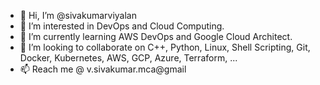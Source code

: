 - 👋 Hi, I’m @sivakumarviyalan
- 👀 I’m interested in DevOps and Cloud Computing.
- 🌱 I’m currently learning AWS DevOps and Google Cloud Architect.
- 💞️ I’m looking to collaborate on C++, Python, Linux, Shell Scripting, Git, Docker, Kubernetes, AWS, GCP, Azure, Terraform, ...
- 📫 Reach me @ v.sivakumar.mca@gmail

<!---
sivakumarviyalan/sivakumarviyalan is a ✨ special ✨ repository because its `README.md` (this file) appears on your GitHub profile.
You can click the Preview link to take a look at your changes.
--->
